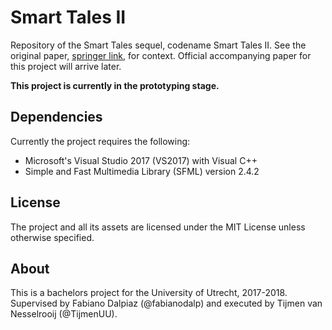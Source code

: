 # Smart Tales II
Repository of the Smart Tales sequel, codename Smart Tales II. See the original paper, [springer link](https://link.springer.com/content/pdf/10.1007/978-3-319-26005-1_13.pdf), for context. Official accompanying paper for this project will arrive later.

**This project is currently in the prototyping stage.**

## Dependencies
Currently the project requires the following:
- Microsoft's Visual Studio 2017 (VS2017) with Visual C++
- Simple and Fast Multimedia Library (SFML) version 2.4.2

## License
The project and all its assets are licensed under the MIT License unless otherwise specified.

## About
This is a bachelors project for the University of Utrecht, 2017-2018.
Supervised by Fabiano Dalpiaz (@fabianodalp) and executed by Tijmen van Nesselrooij (@TijmenUU).
